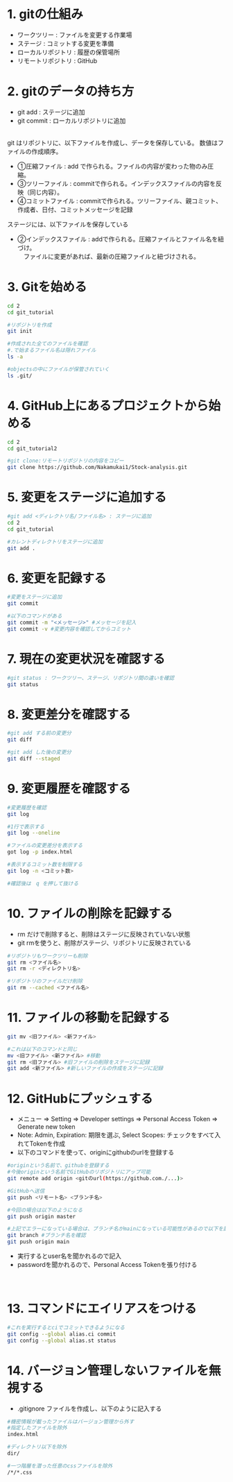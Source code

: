 # 1. gitの仕組み
* ワークツリー : ファイルを変更する作業場
* ステージ : コミットする変更を準備
* ローカルリポジトリ : 履歴の保管場所
* リモートリポジトリ : GitHub

# 2. gitのデータの持ち方
* git add : ステージに追加
* git commit : ローカルリポジトリに追加

<br>
git はリポジトリに、以下ファイルを作成し、データを保存している。
数値はファイルの作成順序。

* ①圧縮ファイル : add で作られる。ファイルの内容が変わった物のみ圧縮。
* ③ツリーファイル : commitで作られる。インデックスファイルの内容を反映（同じ内容）。
* ④コミットファイル : commitで作られる。ツリーファイル、親コミット、作成者、日付、コミットメッセージを記録

ステージには、以下ファイルを保存している
* ②インデックスファイル : addで作られる。圧縮ファイルとファイル名を紐づけ。  
　ファイルに変更があれば、最新の圧縮ファイルと紐づけされる。

# 3. Gitを始める

```sh
cd 2
cd git_tutorial

#リポジトリを作成
git init 

#作成された全てのファイルを確認
#.で始まるファイル名は隠れファイル
ls -a

#objectsの中にファイルが保管されていく
ls .git/

```

# 4. GitHub上にあるプロジェクトから始める
```sh
cd 2
cd git_tutorial2

#git clone:リモートリポジトリの内容をコピー
git clone https://github.com/Nakamukai1/Stock-analysis.git
```

# 5. 変更をステージに追加する

```sh
#git add <ディレクトリ名/ファイル名> : ステージに追加
cd 2
cd git_tutorial

#カレントディレクトリをステージに追加
git add .
```

# 6. 変更を記録する

```sh
#変更をステージに追加
git commit

#以下のコマンドがある
git commit -m "<メッセージ>" #メッセージを記入
git commit -v #変更内容を確認してからコミット
```

# 7. 現在の変更状況を確認する
```sh
#git status : ワークツリー、ステージ、リポジトリ間の違いを確認
git status
```

# 8. 変更差分を確認する
```sh
#git add する前の変更分
git diff

#git add した後の変更分
git diff --staged
```

# 9. 変更履歴を確認する
```sh
#変更履歴を確認
git log

#1行で表示する
git log --oneline

#ファイルの変更差分を表示する
got log -p index.html

#表示するコミット数を制限する
git log -n <コミット数>

#確認後は　q を押して抜ける
```

# 10. ファイルの削除を記録する
* rm だけで削除すると、削除はステージに反映されていない状態
* git rmを使うと、削除がステージ、リポジトリに反映されている

```sh
#リポジトリもワークツリーも削除
git rm <ファイル名>
git rm -r <ディレクトリ名>

#リポジトリのファイルだけ削除
git rm --cached <ファイル名>

```

# 11. ファイルの移動を記録する

```sh
git mv <旧ファイル> <新ファイル>

#これは以下のコマンドと同じ
mv <旧ファイル> <新ファイル> #移動
git rm <旧ファイル> #旧ファイルの削除をステージに記録
git add <新ファイル> #新しいファイルの作成をステージに記録
```

# 12. GitHubにプッシュする
* メニュー ⇒ Setting ⇒ Developer settings ⇒ Personal Access Token ⇒ Generate new token  
* Note: Admin, Expiration: 期限を選ぶ, Select Scopes: チェックをすべて入れてTokenを作成
* 以下のコマンドを使って、originにgithubのurlを登録する


```sh
#originという名前で、githubを登録する
#今後originという名前でGitHubのリポジトリにアップ可能
git remote add origin <gitのurl(https://github.com./...)>

#GitHubへ送信
git push <リモート名> <ブランチ名>

#今回の場合は以下のようになる
git push origin master 

#上記でエラーになっている場合は、ブランチ名がmainになっている可能性があるので以下を試す
git branch #ブランチ名を確認
git push origin main

```

* 実行するとuser名を聞かれるので記入
* passwordを聞かれるので、Personal Access Tokenを張り付ける  
<br>

# 13. コマンドにエイリアスをつける
```sh
#これを実行するとciでコミットできるようになる
git config --global alias.ci commit
git config --global alias.st status
```

# 14. バージョン管理しないファイルを無視する

* .gitignore ファイルを作成し、以下のように記入する
```sh
#機密情報が載ったファイルはバージョン管理から外す
#指定したファイルを除外
index.html

#ディレクトリ以下を除外
dir/

#一つ階層を潜った任意のcssファイルを除外
/*/*.css
```